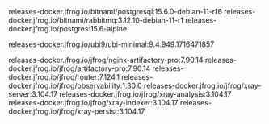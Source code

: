releases-docker.jfrog.io/bitnami/postgresql:15.6.0-debian-11-r16 
releases-docker.jfrog.io/bitnami/rabbitmq:3.12.10-debian-11-r1 
releases-docker.jfrog.io/postgres:15.6-alpine 

releases-docker.jfrog.io/ubi9/ubi-minimal:9.4.949.1716471857 

releases-docker.jfrog.io/jfrog/nginx-artifactory-pro:7.90.14 
releases-docker.jfrog.io/jfrog/artifactory-pro:7.90.14 
releases-docker.jfrog.io/jfrog/router:7.124.1 
releases-docker.jfrog.io/jfrog/observability:1.30.0 
releases-docker.jfrog.io/jfrog/xray-server:3.104.17 
releases-docker.jfrog.io/jfrog/xray-analysis:3.104.17 
releases-docker.jfrog.io/jfrog/xray-indexer:3.104.17 
releases-docker.jfrog.io/jfrog/xray-persist:3.104.17 
